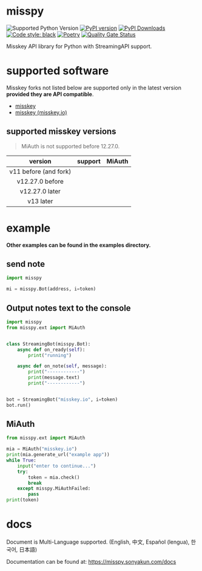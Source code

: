 # misspy
![Supported Python Version](https://img.shields.io/pypi/pyversions/misspy) [![PyPI version](https://badge.fury.io/py/misspy.svg)](https://badge.fury.io/py/misspy) [![PyPI Downloads](https://img.shields.io/pypi/dm/misspy.svg)](https://badge.fury.io/py/misspy) [![Code style: black](https://img.shields.io/badge/code%20style-black-000000.svg)](https://github.com/psf/black) [![Poetry](https://img.shields.io/endpoint?url=https://python-poetry.org/badge/v0.json)](https://python-poetry.org/) [![Quality Gate Status](https://sonarcloud.io/api/project_badges/measure?project=sonyakun_misspy&metric=alert_status)](https://sonarcloud.io/summary/new_code?id=sonyakun_misspy)

Misskey API library for Python with StreamingAPI support.

# supported software
Misskey forks not listed below are supported only in the latest version **__provided they are API compatible__**.
* [misskey](https://github.com/misskey-dev/misskey)
* [misskey (misskey.io)](https://github.com/misskeyIO/misskey)
<!-- * [firefish (calckey)](https://codeberg.org/firefish/firefish) (under development) -->


## supported misskey versions
> MiAuth is not supported before 12.27.0.

| version               | support | MiAuth | 
| :-------------------: | ------- | -----: | 
| v11 before (and fork) |   |      | 
| v12.27.0 before       |     |      | 
| v12.27.0 later       |     |    | 
| v13 later             |     |    | 


# example
**Other examples can be found in the examples directory.**

## send note
```python
import misspy

mi = misspy.Bot(address, i=token)
```

## Output notes text to the console
```python
import misspy
from misspy.ext import MiAuth


class StreamingBot(misspy.Bot):
    async def on_ready(self):
        print("running")

    async def on_note(self, message):
        print("------------")
        print(message.text)
        print("------------")


bot = StreamingBot("misskey.io", i=token)
bot.run()
```

## MiAuth
```python
from misspy.ext import MiAuth

mia = MiAuth("misskey.io")
print(mia.generate_url("example app"))
while True:
    input("enter to continue...")
    try:
        token = mia.check()
        break
    except misspy.MiAuthFailed:
        pass
print(token)
```


# docs
Document is Multi-Language supported. (English, 中文, Español (lengua), 한국어, 日本語)

Documentation can be found at:
https://misspy.sonyakun.com/docs
